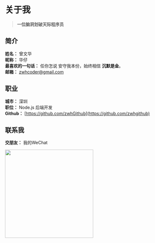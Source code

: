 # 关于我

> **一位脑洞划破天际程序员**

## 简介

**姓名：** 曾文华 <br/>
**昵称：** 华仔<br/>
**最喜欢的一句话：** 任你怎说 安守我本份，始终相信 **沉默是金**。<br/>
**邮箱：** <zwhcoder@gmail.com>

## 职业

**城市：** 深圳<br/>
**职位：** Node.js 后端开发<br/>
**Github：** [https://github.com/zwhGithub](https://github.com/zwhgithub)

## 联系我

**交朋友：** 我的WeChat<br/>

<img src="https://tva1.sinaimg.cn/large/007X8olVly1g8vme7jjg1j30kw0r2dhg.jpg" width="291px"/>
